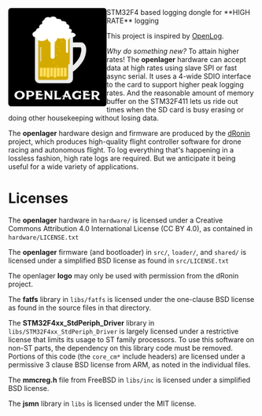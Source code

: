 <img src="artwork/openlager.png" alt="openlager" width="200" height="200" align="left"/>
STM32F4 based logging dongle for **HIGH RATE** logging

This project is inspired by [OpenLog](https://github.com/sparkfun/OpenLog).

*Why do something new?*  To attain higher rates!  The **openlager** hardware can accept data at high rates using slave SPI or fast async serial.  It uses a 4-wide SDIO interface to the card to support higher peak logging rates.  And the reasonable amount of memory buffer on the STM32F411 lets us ride out times when the SD card is busy erasing or doing other housekeeping without losing data.

The **openlager** hardware design and firmware are produced by the [dRonin](http://dronin.org) project, which produces high-quality flight controller software for drone racing and autonomous flight.  To log everything that's happening in a lossless fashion, high rate logs are required.  But we anticipate it being useful for a wide variety of applications.

# Licenses

The **openlager** hardware in `hardware/` is licensed under a Creative Commons Attribution 4.0 International License (CC BY 4.0), as contained in `hardware/LICENSE.txt`

The **openlager** firmware (and bootloader) in `src/`, `loader/`, and `shared/` is licensed under a simplified BSD license as found in `src/LICENSE.txt`

The openlager **logo** may only be used with permission from the dRonin project.

The **fatfs** library in `libs/fatfs` is licensed under the one-clause BSD license as found in the source files in that directory.

The **STM32F4xx_StdPeriph_Driver** library in `libs/STM32F4xx_StdPeriph_Driver` is largely licensed under a restrictive license that limits its usage to ST family processors.  To use this software on non-ST parts, the dependency on this library code must be removed.  Portions of this code (the `core_cm*` include headers) are licensed under a permissive 3 clause BSD license from ARM, as noted in the individual files.

The **mmcreg.h** file from FreeBSD in `libs/inc` is licensed under a simplified BSD license.

The **jsmn** library in `libs` is licensed under the MIT license.
